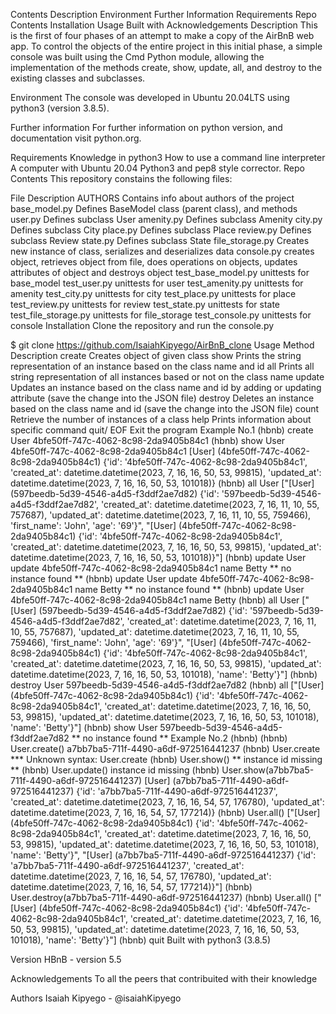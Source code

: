 Contents
Description
Environment
Further Information
Requirements
Repo Contents
Installation
Usage
Built with
Acknowledgements
Description 
This is the first of four phases of an attempt to make a copy of the AirBnB web app. To control the objects of the entire project in this initial phase, a simple console was built using the Cmd Python module, allowing the implementation of the methods create, show, update, all, and destroy to the existing classes and subclasses.

Environment 
The console was developed in Ubuntu 20.04LTS using python3 (version 3.8.5).

Further information 
For further information on python version, and documentation visit python.org.

Requirements 
Knowledge in python3
How to use a command line interpreter
A computer with Ubuntu 20.04
Python3 and pep8 style corrector.
Repo Contents 
This repository constains the following files:

File	Description
AUTHORS	Contains info about authors of the project
base_model.py	Defines BaseModel class (parent class), and methods
user.py	Defines subclass User
amenity.py	Defines subclass Amenity
city.py	Defines subclass City
place.py	Defines subclass Place
review.py	Defines subclass Review
state.py	Defines subclass State
file_storage.py	Creates new instance of class, serializes and deserializes data
console.py	creates object, retrieves object from file, does operations on objects, updates attributes of object and destroys object
test_base_model.py	unittests for base_model
test_user.py	unittests for user
test_amenity.py	unittests for amenity
test_city.py	unittests for city
test_place.py	unittests for place
test_review.py	unittests for review
test_state.py	unittests for state
test_file_storage.py	unittests for file_storage
test_console.py	unittests for console
Installation 
Clone the repository and run the console.py

$ git clone https://github.com/IsaiahKipyego/AirBnB_clone
Usage 
Method	Description
create	Creates object of given class
show	Prints the string representation of an instance based on the class name and id
all	Prints all string representation of all instances based or not on the class name
update	Updates an instance based on the class name and id by adding or updating attribute (save the change into the JSON file)
destroy	Deletes an instance based on the class name and id (save the change into the JSON file)
count	Retrieve the number of instances of a class
help	Prints information about specific command
quit/ EOF	Exit the program
Example No.1
(hbnb) create User
4bfe50ff-747c-4062-8c98-2da9405b84c1
(hbnb) show User 4bfe50ff-747c-4062-8c98-2da9405b84c1
[User] (4bfe50ff-747c-4062-8c98-2da9405b84c1) {'id': '4bfe50ff-747c-4062-8c98-2da9405b84c1', 'created_at': datetime.datetime(2023, 7, 16, 16, 50, 53, 99815), 'updated_at': datetime.datetime(2023, 7, 16, 16, 50, 53, 101018)}
(hbnb) all User
["[User] (597beedb-5d39-4546-a4d5-f3ddf2ae7d82) {'id': '597beedb-5d39-4546-a4d5-f3ddf2ae7d82', 'created_at': datetime.datetime(2023, 7, 16, 11, 10, 55, 757687), 'updated_at': datetime.datetime(2023, 7, 16, 11, 10, 55, 759466), 'first_name': 'John', 'age': '69'}", "[User] (4bfe50ff-747c-4062-8c98-2da9405b84c1) {'id': '4bfe50ff-747c-4062-8c98-2da9405b84c1', 'created_at': datetime.datetime(2023, 7, 16, 16, 50, 53, 99815), 'updated_at': datetime.datetime(2023, 7, 16, 16, 50, 53, 101018)}"]
(hbnb) update User update 4bfe50ff-747c-4062-8c98-2da9405b84c1 name Betty
** no instance found **
(hbnb) update User update 4bfe50ff-747c-4062-8c98-2da9405b84c1 name Betty
** no instance found **
(hbnb) update User 4bfe50ff-747c-4062-8c98-2da9405b84c1 name Betty
(hbnb) all User
["[User] (597beedb-5d39-4546-a4d5-f3ddf2ae7d82) {'id': '597beedb-5d39-4546-a4d5-f3ddf2ae7d82', 'created_at': datetime.datetime(2023, 7, 16, 11, 10, 55, 757687), 'updated_at': datetime.datetime(2023, 7, 16, 11, 10, 55, 759466), 'first_name': 'John', 'age': '69'}", "[User] (4bfe50ff-747c-4062-8c98-2da9405b84c1) {'id': '4bfe50ff-747c-4062-8c98-2da9405b84c1', 'created_at': datetime.datetime(2023, 7, 16, 16, 50, 53, 99815), 'updated_at': datetime.datetime(2023, 7, 16, 16, 50, 53, 101018), 'name': 'Betty'}"]
(hbnb) destroy User 597beedb-5d39-4546-a4d5-f3ddf2ae7d82
(hbnb) all
["[User] (4bfe50ff-747c-4062-8c98-2da9405b84c1) {'id': '4bfe50ff-747c-4062-8c98-2da9405b84c1', 'created_at': datetime.datetime(2023, 7, 16, 16, 50, 53, 99815), 'updated_at': datetime.datetime(2023, 7, 16, 16, 50, 53, 101018), 'name': 'Betty'}"]
(hbnb) show User 597beedb-5d39-4546-a4d5-f3ddf2ae7d82
** no instance found **
Example No.2
(hbnb)
(hbnb) User.create()
a7bb7ba5-711f-4490-a6df-972516441237
(hbnb) User.create
*** Unknown syntax: User.create
(hbnb) User.show()
** instance id missing **
(hbnb) User.update()
instance id missing 
(hbnb) User.show(a7bb7ba5-711f-4490-a6df-972516441237)
[User] (a7bb7ba5-711f-4490-a6df-972516441237) {'id': 'a7bb7ba5-711f-4490-a6df-972516441237', 'created_at': datetime.datetime(2023, 7, 16, 16, 54, 57, 176780), 'updated_at': datetime.datetime(2023, 7, 16, 16, 54, 57, 177214)}
(hbnb) User.all()
["[User] (4bfe50ff-747c-4062-8c98-2da9405b84c1) {'id': '4bfe50ff-747c-4062-8c98-2da9405b84c1', 'created_at': datetime.datetime(2023, 7, 16, 16, 50, 53, 99815), 'updated_at': datetime.datetime(2023, 7, 16, 16, 50, 53, 101018), 'name': 'Betty'}", "[User] (a7bb7ba5-711f-4490-a6df-972516441237) {'id': 'a7bb7ba5-711f-4490-a6df-972516441237', 'created_at': datetime.datetime(2023, 7, 16, 16, 54, 57, 176780), 'updated_at': datetime.datetime(2023, 7, 16, 16, 54, 57, 177214)}"]
(hbnb) User.destroy(a7bb7ba5-711f-4490-a6df-972516441237)
(hbnb) User.all()
["[User] (4bfe50ff-747c-4062-8c98-2da9405b84c1) {'id': '4bfe50ff-747c-4062-8c98-2da9405b84c1', 'created_at': datetime.datetime(2023, 7, 16, 16, 50, 53, 99815), 'updated_at': datetime.datetime(2023, 7, 16, 16, 50, 53, 101018), 'name': 'Betty'}"]
(hbnb) quit
Built with 
python3 (3.8.5)

Version
HBnB - version 5.5

Acknowledgements 
To all the peers that contribuited with their knowledge

Authors 
Isaiah Kipyego - @isaiahKipyego
